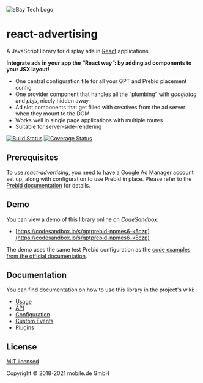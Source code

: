 ![eBay Tech Logo](ebay-tech-logo.png 'eBay Tech Logo')

# react-advertising

A JavaScript library for display ads in [React](https://reactjs.org) applications.

**Integrate ads in your app the “React way”: by adding ad components to your JSX layout!**

- One central configuration file for all your GPT and Prebid placement config
- One provider component that handles all the “plumbing” with _googletag_ and _pbjs_, nicely hidden away
- Ad slot components that get filled with creatives from the ad server when they mount to the DOM
- Works well in single page applications with multiple routes
- Suitable for server-side-rendering

[![Build Status](https://travis-ci.com/technology-ebay-de/react-advertising.svg?branch=master)](https://travis-ci.com/technology-ebay-de/react-advertising) [![Coverage Status](https://coveralls.io/repos/github/technology-ebay-de/react-advertising/badge.svg?branch=master)](https://coveralls.io/github/technology-ebay-de/react-advertising?branch=master)

## Prerequisites

To use _react-advertising_, you need to have a [Google Ad Manager](https://admanager.google.com/)
account set up, along with configuration to use Prebid in place. Please refer to the
[Prebid documentation](http://prebid.org/overview/intro.html) for details.

## Demo

You can view a demo of this library online on _CodeSandbox_:

- [https://codesandbox.io/s/gptprebid-npmes6-k5czp](https://codesandbox.io/s/gptprebid-npmes6-k5czp)

The demo uses the same test Prebid configuration as the
[code examples from the official documentation](http://prebid.org/dev-docs/examples/basic-example.html).

## Documentation

You can find documentation on how to use this library in the project's wiki:

- [Usage](https://github.com/technology-ebay-de/react-advertising/wiki/Usage)
- [API](https://github.com/technology-ebay-de/react-advertising/wiki/API)
- [Configuration](https://github.com/technology-ebay-de/react-advertising/wiki/Configuration)
- [Custom Events](https://github.com/technology-ebay-de/react-advertising/wiki/Custom-Events)
- [Plugins](https://github.com/technology-ebay-de/react-advertising/wiki/Custom-Events)

## License

[MIT licensed](LICENSE)

Copyright © 2018-2021 mobile.de GmbH

